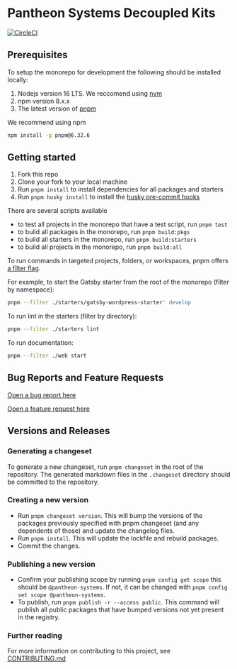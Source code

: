 # Pantheon Systems Decoupled Kits

[![CircleCI](https://circleci.com/gh/pantheon-systems/decoupled-kit-js/tree/canary.svg?style=svg)](https://circleci.com/gh/pantheon-systems/decoupled-kit-js/tree/canary)

## Prerequisites

To setup the monorepo for development the following should be installed locally:

1. Nodejs version 16 LTS. We reccomend using [nvm](https://github.com/nvm-sh/nvm)
1. npm version 8.x.x
1. The latest version of [pnpm](https://pnpm.io/installation)

We recommend using npm

```bash
npm install -g pnpm@6.32.6
```

## Getting started

1. Fork this repo
1. Clone your fork to your local machine
1. Run `pnpm install` to install dependencies for all packages and starters
1. Run `pnpm husky install` to install the [husky pre-commit hooks](https://github.com/pantheon-systems/decoupled-kit-js/blob/canary/.husky/pre-commit) 

There are several scripts available

- to test all projects in the monorepo that have a test script, run `pnpm test`
- to build all packages in the monorepo, run `pnpm build:pkgs`
- to build all starters in the monorepo, run `pnpm build:starters`
- to build all projects in the monorepo, run `pnpm build:all`

To run commands in targeted projects, folders, or workspaces, pnpm offers [a filter flag](https://pnpm.io/filtering).

For example, to start the Gatsby starter from the root of the monorepo (filter by namespace):

```bash
pnpm --filter ./starters/gatsby-wordpress-starter' develop
```

To run lint in the starters (filter by directory):

```bash
pnpm --filter ./starters lint
```

To run documentation:

```bash
pnpm --filter ./web start
```

## Bug Reports and Feature Requests

[Open a bug report here](https://github.com/pantheon-systems/decoupled-kit-js/issues/new?template=bug-report-template.yml)

[Open a feature request here](https://github.com/pantheon-systems/decoupled-kit-js/issues/new?template=feature-request-template.yml)

## Versions and Releases

### Generating a changeset

To generate a new changeset, run `pnpm changeset` in the root of the repository. The generated markdown files in the `.changeset` directory should be committed to the repository.

### Creating a new version

- Run `pnpm changeset version`. This will bump the versions of the packages previously specified with pnpm changeset (and any dependents of those) and update the changelog files.
- Run `pnpm install`. This will update the lockfile and rebuild packages.
- Commit the changes.

### Publishing a new version

- Confirm your publishing scope by running `pnpm config get scope` this should be `@pantheon-systems`. If not, it can be changed with `pnpm config set scope @pantheon-systems`.
- To publish, run `pnpm publish -r --access public`. This command will publish all public packages that have bumped versions not yet present in the registry.

### Further reading

For more information on contributing to this project, see [CONTRIBUTING.md](./CONTRIBUTING.md)